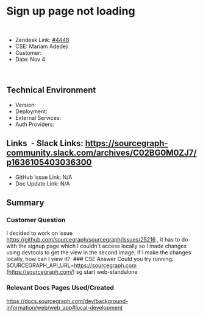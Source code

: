 # Sign up page not loading <!-- Ticket Title  Hint: include keywords to make it searchable -->
 
- Zendesk Link: [#4448](https://sourcegraph.zendesk.com/agent/tickets/4448)
- CSE: Mariam Adedeji
- Customer: <!-- Redact if this contains personally identifying information -->
- Date: Nov 4
 <!-- Data populated from integration, speak to Ben Gordon or Michael Bali if not working -->
<!-- During Internal team trial, fill missing data manually (we are waiting for all data to sync) -->
 
## Technical Environment
- Version: 
- Deployment:
- External Services:
- Auth Providers:
 
 
## Links <!-- Data for CSE manual entry --> - Slack Links: https://sourcegraph-community.slack.com/archives/C02BG0M0ZJ7/p1636105403036300
- GitHub Issue Link: N/A
- Doc Update Link: N/A
 
## Summary
### Customer Question
I decided to work on issue https://github.com/sourcegraph/sourcegraph/issues/25216 , it has to do with the signup page which I couldn't access locally so I made changes using devtools to get the view in the second image, if I make the changes locally, how can I view it?
 ### CSE Answer
Could you try running:
SOURCEGRAPH_API_URL=https://sourcegraph.com (https://sourcegraph.com/) sg start web-standalone
 
### Relevant Docs Pages Used/Created
https://docs.sourcegraph.com/dev/background-information/web/web_app#local-development
 
